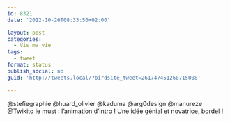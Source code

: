 ```yaml
---
id: 8321
date: '2012-10-26T08:33:50+02:00'

layout: post
categories:
  - Vis ma vie
tags:
  - tweet
format: status
publish_social: no
guid: 'http://tweets.local/?birdsite_tweet=261747451260715008'

---
```


@stefiegraphie @huard\_olivier @kaduma @arg0design @manureze @Twikito le must : l’animation d’intro ! Une idée génial et novatrice, bordel !